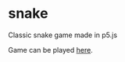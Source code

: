 # snake
Classic snake game made in p5.js

Game can be played [here](https://editor.p5js.org/braydenkm/present/xvTnfmvI-).
